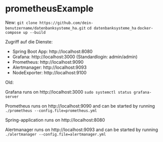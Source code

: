 # prometheusExample

New:
`git clone https://github.com/dein-benutzername/datenbanksysteme_ha.git`
`cd datenbanksysteme_ha`
`docker-compose up --build`


Zugriff auf die Dienste:
  -  Spring Boot App: http://localhost:8080
  -  Grafana: http://localhost:3000 (Standardlogin: admin/admin)
  -  Prometheus: http://localhost:9090
  -  Alertmanager: http://localhost:9093
  -  NodeExporter: http://localhost:9100



Old:

Grafana runs on http://localhost:3000  `sudo systemctl status grafana-server`

Prometheus runs on http://localhost:9090 and can be started by running `./prometheus --config.file=prometheus.yml`

Spring-application runs on http://localhost:8080

Alertmanager runs on http://localhost:9093 and can be started by running `./alertmanager --config.file=alertmanager.yml`
